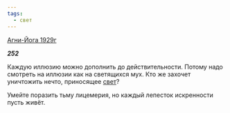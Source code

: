 ```yaml
---
tags:
  - свет
---
```

[Агни-Йога 1929г](https://127.0.0.1:4002/agni/1929)

___252___

Каждую иллюзию можно дополнить до действительности. Потому надо смотреть на иллюзии как на светящихся мух. Кто же захочет уничтожить нечто, приносящее [свет](../../../tags/#свет)?   

Умейте поразить тьму лицемерия, но каждый лепесток искренности пусть живёт.